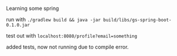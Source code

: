 Learning some spring

run with `./gradlew build && java -jar build/libs/gs-spring-boot-0.1.0.jar`

test out with `localhost:8080/profile?email=something`

added tests, now not running due to compile error.